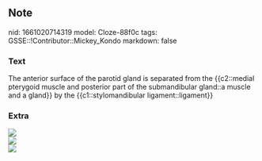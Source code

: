## Note
nid: 1661020714319
model: Cloze-88f0c
tags: GSSE::!Contributor::Mickey_Kondo
markdown: false

### Text
The anterior surface of the parotid gland is separated from the {{c2::medial pterygoid muscle and posterior part of the submandibular gland::a muscle and a gland}} by the {{c1::stylomandibular ligament::ligament}}

### Extra
<div><img src="1521560863.jpg"></div><img src= 
"Stylomandibular-ligament.jpg">
<div><img src=
"Zvkc42V4M6GduF03NCEaVQ_Pterygoideus_medialis_02.png"></div>
